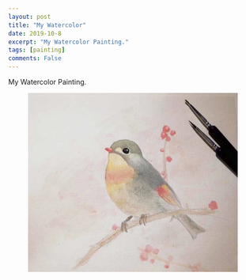 ```yaml
---
layout: post
title: "My Watercolor"
date: 2019-10-8
excerpt: "My Watercolor Painting."
tags: [painting]
comments: False
---
```


My Watercolor Painting.
<figure>
	<img src="/assets/img/Watercolor.jpg">
</figure>

